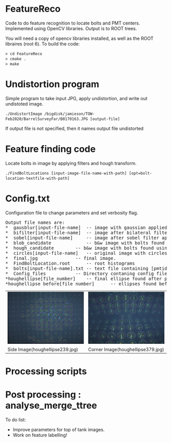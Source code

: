 # FeatureReco

Code to do feature recognition to locate bolts and PMT centers.  Implemented using OpenCV libraries.  Output is to ROOT trees.

You will need a copy of opencv libraries installed, as well as the ROOT libraires (root 6).  To build the code:

```
> cd FeatureReco
> cmake .
> make
```

# Undistortion program

Simple program to take input JPG, apply undistortion, and write out undistoted image.

```
./UndistortImage /bigdisk/jamieson/TOW-Feb2020/BarrelSurveyFar/B0170163.JPG [output-file]
```

If output file is not specified, then it names output file undistorted<input-file-name>

# Feature finding code

Locate bolts in image by applying filters and hough transform.

```
./FindBoltLocations [input-image-file-name-with-path] [opt=bolt-location-textfile-with-path]
```

# Config.txt
Configuration file to change parameters and set verbosity flag.

<pre>
Output file names are: 
*  gausblur[input-file-name]  -- image with gaussian applied (if enabled) 
*  bifilter[input-file-name]  -- image after bilateral filter applied (if enabled)
*  sobel[input-file-name]     -- image after sobel filter applied (this is input to Hough)
*  blob_candidate             -- b&w image with bolts found using blob detection represented as white and rest black.
*  hough_candidate 	      -- b&w image with bolts found using hough transform represented as white and rest black.
*  circles[input-file-name]   -- original image with circles found by hough added
*  final.jpg 		      -- final image.
*  FindBoltLocation.root      -- root histograms
*  bolts[input-file-name].txt -- text file containing [pmtid(-1 for now) pmtx pmty pmtr boltid boltx bolty] 
*  Config_files		      -- Directory contaning config files for different images.
*houghellipse[file_number]    -- final ellipse found after pruning.
*houghellipse_before[file_number]      -- ellipses found before pruning.
</pre>

<table style ="width:100%;">
<tr>
<td>
<img src="./Config_files/239/houghellipse239.jpg" height="25%" width="100%"> 
</td>
<td>
<img src="./Config_files/379/houghellipse379.jpg" height="25%" width="100%"> 
</td>
</tr>
<tr>
<td>
  Side Image(houghellipse239.jpg)
</td>
<td>
  Corner Image(houghellipse379.jpg)
</td>
</tr>
</table>


# Processing scripts



# Post processing : analyse_merge_ttree




To do list:
* Improve parameters for top of tank images.
* Work on feature labelling!








